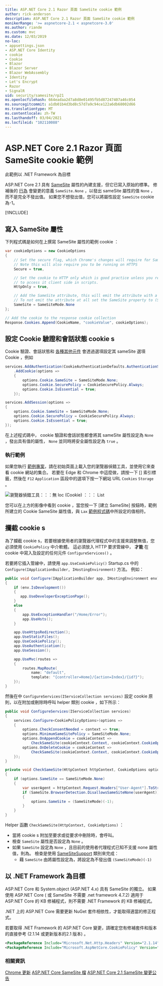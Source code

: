 ```yaml
---
title: ASP.NET Core 2.1 Razor 頁面 SameSite cookie 範例
author: rick-anderson
description: ASP.NET Core 2.1 Razor 頁面 SameSite cookie 範例
monikerRange: '>= aspnetcore-2.1 < aspnetcore-3.0'
ms.author: riande
ms.custom: mvc
ms.date: 12/03/2019
no-loc:
- appsettings.json
- ASP.NET Core Identity
- cookie
- Cookie
- Blazor
- Blazor Server
- Blazor WebAssembly
- Identity
- Let's Encrypt
- Razor
- SignalR
uid: security/samesite/rp21
ms.openlocfilehash: 664eadaa2d7a8d8e01495fb5d87247407a46c054
ms.sourcegitcommit: a1db01b4d3bd8c57d7a9c94ce122a6db68002d66
ms.translationtype: MT
ms.contentlocale: zh-TW
ms.lasthandoff: 03/04/2021
ms.locfileid: "102110088"
---
```

# <a name="aspnet-core-21-razor-pages-samesite-cookie-sample"></a>ASP.NET Core 2.1 Razor 頁面 SameSite cookie 範例

此範例以 .NET Framework 為目標

ASP.NET Core 2.1 具有 [SameSite](https://www.owasp.org/index.php/SameSite) 屬性的內建支援，但它已寫入原始的標準。 修補後的 [行為](https://github.com/dotnet/aspnetcore/issues/8212) 會變更的意義 `SameSite.None` ，以發出 sameSite 屬性的值 `None` ，而不是完全不發出值。 如果您不想發出值，您可以將屬性設定 `SameSite` cookie 為-1。

[!INCLUDE[](~/includes/SameSiteIdentity.md)]

## <a name="writing-the-samesite-attribute"></a><a name="sampleCode"></a>寫入 SameSite 屬性

下列程式碼是如何在上撰寫 SameSite 屬性的範例 cookie ：

```csharp
var cookieOptions = new CookieOptions
{
    // Set the secure flag, which Chrome's changes will require for SameSite none.
    // Note this will also require you to be running on HTTPS
    Secure = true,

    // Set the cookie to HTTP only which is good practice unless you really do need
    // to access it client side in scripts.
    HttpOnly = true,

    // Add the SameSite attribute, this will emit the attribute with a value of none.
    // To not emit the attribute at all set the SameSite property to (SameSiteMode)(-1).
    SameSite = SameSiteMode.None
};

// Add the cookie to the response cookie collection
Response.Cookies.Append(CookieName, "cookieValue", cookieOptions);
```

## <a name="setting-cookie-authentication-and-session-state-cookies"></a>設定 Cookie 驗證和會話狀態 cookie s

Cookie 驗證、會話狀態和 [各種其他元件](../samesite.md?view=aspnetcore-2.1) 會透過選項設定其 sameSite 選項 Cookie ，例如

```csharp
services.AddAuthentication(CookieAuthenticationDefaults.AuthenticationScheme)
    .AddCookie(options =>
    {
        options.Cookie.SameSite = SameSiteMode.None;
        options.Cookie.SecurePolicy = CookieSecurePolicy.Always;
        options.Cookie.IsEssential = true;
    });

services.AddSession(options =>
{
    options.Cookie.SameSite = SameSiteMode.None;
    options.Cookie.SecurePolicy = CookieSecurePolicy.Always;
    options.Cookie.IsEssential = true;
});
```

在上述程式碼中， cookie 驗證和會話狀態都會將其 sameSite 屬性設定為 `None` ，發出具有值的屬性， `None` 並同時將安全屬性設定為 `true` 。

### <a name="run-the-sample"></a>執行範例

如果您執行 [範例專案](https://github.com/blowdart/AspNetSameSiteSamples/tree/master/AspNetCore21RazorPages)，請在初始頁面上載入您的瀏覽器偵錯工具，並使用它來查看 cookie 網站的集合。 若要在 Edge 和 Chrome 中這麼做，請按一下 [] 索引標籤，然後在 `F12` `Application` 區段中的選項下按一下網站 URL `Cookies` `Storage` 。

![瀏覽器偵錯工具：：：無 loc (Cookie) ：：： List](BrowserDebugger.png)

您可以在上方的影像中看到 cookie ，當您按一下 [建立 SameSite] 按鈕時，範例所建立的 Cookie SameSite 屬性值，與 `Lax` [範例程式碼](#sampleCode)中所設定的值相符。

## <a name="intercepting-cookies"></a><a name="interception"></a>攔截 cookie s

為了攔截 cookie s，若要根據使用者的瀏覽器代理程式中的支援來調整無值，您必須使用 `CookiePolicy` 中介軟體。 這必須放入 HTTP 要求管線中， **才能** 在 cookie 中寫入及設定的任何元件 `ConfigureServices()` 。

若要將它插入管線中，請使用 `app.UseCookiePolicy()` Startup.cs 中的 `Configure(IApplicationBuilder, IHostingEnvironment)` 方法。 [](https://github.com/blowdart/AspNetSameSiteSamples/blob/master/AspNetCore21MVC/Startup.cs) 例如：

```csharp
public void Configure(IApplicationBuilder app, IHostingEnvironment env)
{
    if (env.IsDevelopment())
    {
       app.UseDeveloperExceptionPage();
    }
    else
    {
        app.UseExceptionHandler("/Home/Error");
        app.UseHsts();
    }

    app.UseHttpsRedirection();
    app.UseStaticFiles();
    app.UseCookiePolicy();
    app.UseAuthentication();
    app.UseSession();

    app.UseMvc(routes =>
    {
        routes.MapRoute(
            name: "default",
            template: "{controller=Home}/{action=Index}/{id?}");
    });
}
```

然後在中 `ConfigureServices(IServiceCollection services)` 設定 cookie 原則，以在附加或刪除時呼叫 helper 類別 cookie ，如下所示：

```csharp
public void ConfigureServices(IServiceCollection services)
{
    services.Configure<CookiePolicyOptions>(options =>
    {
        options.CheckConsentNeeded = context => true;
        options.MinimumSameSitePolicy = SameSiteMode.None;
        options.OnAppendCookie = cookieContext =>
            CheckSameSite(cookieContext.Context, cookieContext.CookieOptions);
        options.OnDeleteCookie = cookieContext =>
            CheckSameSite(cookieContext.Context, cookieContext.CookieOptions);
    });
}

private void CheckSameSite(HttpContext httpContext, CookieOptions options)
{
    if (options.SameSite == SameSiteMode.None)
    {
        var userAgent = httpContext.Request.Headers["User-Agent"].ToString();
        if (SameSite.BrowserDetection.DisallowsSameSiteNone(userAgent))
        {
            options.SameSite = (SameSiteMode)(-1);
        }
    }
}
```

Helper 函數 `CheckSameSite(HttpContext, CookieOptions)` ：

* 當將 cookie s 附加至要求或從要求中刪除時，會呼叫。
* 檢查 `SameSite` 屬性是否設定為 `None` 。
* 如果 `SameSite` 設定為 `None` ，且目前的使用者代理程式已知不支援 none 屬性值，則為。 檢查是使用 [SameSiteSupport](https://github.com/dotnet/AspNetCore.Docs/tree/master/aspnetcore/security/samesite/sample/snippets/SameSiteSupport.cs) 類別來完成：
  * 藉 `SameSite` 由將屬性設定為，將設定為不發出值 `(SameSiteMode)(-1)`

## <a name="targeting-net-framework"></a>以 .NET Framework 為目標

ASP.NET Core 和 System.object (ASP.NET 4.x) 具有 SameSite 的獨立。 如果使用 ASP.NET Core ( 或 SameSite 不需要 .net framework 4.7.2) 適用于 ASP.NET Core 的 KB 修補程式，則不需要 .NET Framework 的 KB 修補程式。

.NET 上的 ASP.NET Core 需要更新 NuGet 套件相依性，才能取得適當的修正程式。

若要取得 .NET Framework 的 ASP.NET Core 變更，請確定您有修補套件和版本的直接參考 (2.1.14 或更新版本的2.1 版本) 。

```xml
<PackageReference Include="Microsoft.Net.Http.Headers" Version="2.1.14" />
<PackageReference Include="Microsoft.AspNetCore.CookiePolicy" Version="2.1.14" />
```

### <a name="more-information"></a>相關資訊
 
[Chrome 更新](https://www.chromium.org/updates/same-site) 
[ASP.NET Core SameSite 檔](../samesite.md?view=aspnetcore-2.1) 
[ASP.NET Core 2.1 SameSite 變更公告](https://github.com/dotnet/aspnetcore/issues/8212)